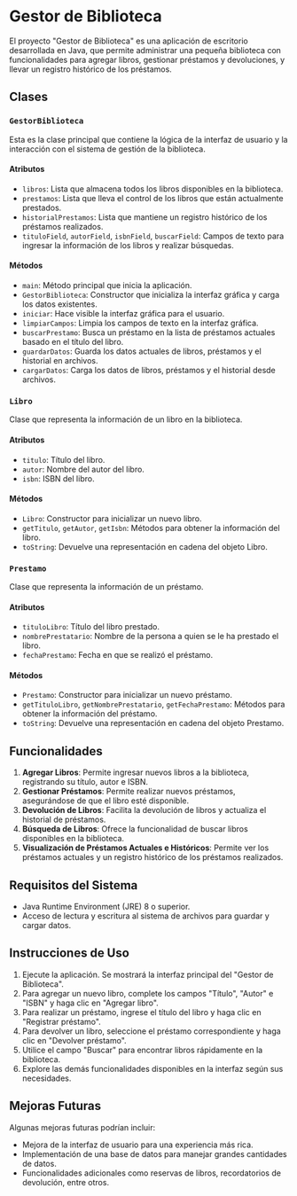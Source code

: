 # Gestor de Biblioteca

El proyecto "Gestor de Biblioteca" es una aplicación de escritorio desarrollada en Java, que permite administrar una pequeña biblioteca con funcionalidades para agregar libros, gestionar préstamos y devoluciones, y llevar un registro histórico de los préstamos.

## Clases

### `GestorBiblioteca`

Esta es la clase principal que contiene la lógica de la interfaz de usuario y la interacción con el sistema de gestión de la biblioteca.

#### Atributos

- `libros`: Lista que almacena todos los libros disponibles en la biblioteca.
- `prestamos`: Lista que lleva el control de los libros que están actualmente prestados.
- `historialPrestamos`: Lista que mantiene un registro histórico de los préstamos realizados.
- `tituloField`, `autorField`, `isbnField`, `buscarField`: Campos de texto para ingresar la información de los libros y realizar búsquedas.

#### Métodos

- `main`: Método principal que inicia la aplicación.
- `GestorBiblioteca`: Constructor que inicializa la interfaz gráfica y carga los datos existentes.
- `iniciar`: Hace visible la interfaz gráfica para el usuario.
- `limpiarCampos`: Limpia los campos de texto en la interfaz gráfica.
- `buscarPrestamo`: Busca un préstamo en la lista de préstamos actuales basado en el título del libro.
- `guardarDatos`: Guarda los datos actuales de libros, préstamos y el historial en archivos.
- `cargarDatos`: Carga los datos de libros, préstamos y el historial desde archivos.

### `Libro`

Clase que representa la información de un libro en la biblioteca.

#### Atributos

- `titulo`: Título del libro.
- `autor`: Nombre del autor del libro.
- `isbn`: ISBN del libro.

#### Métodos

- `Libro`: Constructor para inicializar un nuevo libro.
- `getTitulo`, `getAutor`, `getIsbn`: Métodos para obtener la información del libro.
- `toString`: Devuelve una representación en cadena del objeto Libro.

### `Prestamo`

Clase que representa la información de un préstamo.

#### Atributos

- `tituloLibro`: Título del libro prestado.
- `nombrePrestatario`: Nombre de la persona a quien se le ha prestado el libro.
- `fechaPrestamo`: Fecha en que se realizó el préstamo.

#### Métodos

- `Prestamo`: Constructor para inicializar un nuevo préstamo.
- `getTituloLibro`, `getNombrePrestatario`, `getFechaPrestamo`: Métodos para obtener la información del préstamo.
- `toString`: Devuelve una representación en cadena del objeto Prestamo.

## Funcionalidades

1. **Agregar Libros**: Permite ingresar nuevos libros a la biblioteca, registrando su título, autor e ISBN.
2. **Gestionar Préstamos**: Permite realizar nuevos préstamos, asegurándose de que el libro esté disponible.
3. **Devolución de Libros**: Facilita la devolución de libros y actualiza el historial de préstamos.
4. **Búsqueda de Libros**: Ofrece la funcionalidad de buscar libros disponibles en la biblioteca.
5. **Visualización de Préstamos Actuales e Históricos**: Permite ver los préstamos actuales y un registro histórico de los préstamos realizados.

## Requisitos del Sistema

- Java Runtime Environment (JRE) 8 o superior.
- Acceso de lectura y escritura al sistema de archivos para guardar y cargar datos.

## Instrucciones de Uso

1. Ejecute la aplicación. Se mostrará la interfaz principal del "Gestor de Biblioteca".
2. Para agregar un nuevo libro, complete los campos "Título", "Autor" e "ISBN" y haga clic en "Agregar libro".
3. Para realizar un préstamo, ingrese el título del libro y haga clic en "Registrar préstamo".
4. Para devolver un libro, seleccione el préstamo correspondiente y haga clic en "Devolver préstamo".
5. Utilice el campo "Buscar" para encontrar libros rápidamente en la biblioteca.
6. Explore las demás funcionalidades disponibles en la interfaz según sus necesidades.

## Mejoras Futuras

Algunas mejoras futuras podrían incluir:

- Mejora de la interfaz de usuario para una experiencia más rica.
- Implementación de una base de datos para manejar grandes cantidades de datos.
- Funcionalidades adicionales como reservas de libros, recordatorios de devolución, entre otros.
